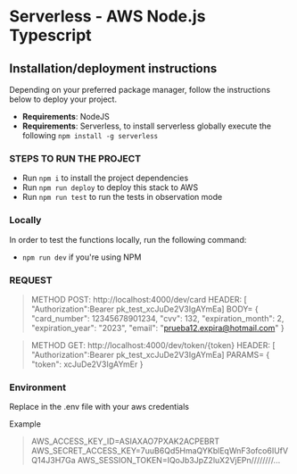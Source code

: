 # Serverless - AWS Node.js Typescript

## Installation/deployment instructions

Depending on your preferred package manager, follow the instructions below to deploy your project.

- **Requirements**: NodeJS
- **Requirements**: Serverless, to install serverless globally execute the following `npm install -g serverless`

### STEPS TO RUN THE PROJECT

- Run `npm i` to install the project dependencies
- Run `npm run deploy` to deploy this stack to AWS
- Run `npm run test` to run the tests in observation mode

### Locally

In order to test the functions locally, run the following command:

- `npm run dev` if you're using NPM

### REQUEST

> METHOD POST: http://localhost:4000/dev/card
> HEADER: [ "Authorization":Bearer pk_test_xcJuDe2V3IgAYmEa]
> BODY= {
>    "card_number": 12345678901234,
>    "cvv": 132,
>    "expiration_month": 2,
>    "expiration_year": "2023",
>    "email": "prueba12.expira@hotmail.com"
> }

> METHOD GET: http://localhost:4000/dev/token/{token}
> HEADER: [ "Authorization":Bearer pk_test_xcJuDe2V3IgAYmEa]
> PARAMS= { "token": xcJuDe2V3IgAYmEr }

### Environment

Replace in the .env file with your aws credentials

Example

> AWS_ACCESS_KEY_ID=ASIAXAO7PXAK2ACPEBRT
> AWS_SECRET_ACCESS_KEY=7uuB6Qd5HmaQYKblEqWnF3ofco6IUfVQ14J3H7Ga
> AWS_SESSION_TOKEN=IQoJb3JpZ2luX2VjEPn////////...
